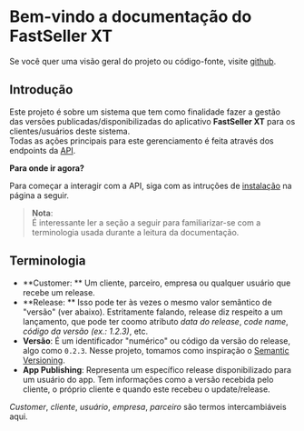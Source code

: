 Bem-vindo a documentação do FastSeller XT
=========================================

Se você quer uma visão geral do projeto ou código-fonte, visite [github](https://mkdocs.org).

Introdução
----------

Este projeto é sobre um sistema que tem como finalidade fazer a gestão das
versões publicadas/disponibilizadas do aplicativo **FastSeller XT** para os
clientes/usuários deste sistema.  
Todas as ações principais para este gerenciamento é feita através dos endpoints
da [API](/api).

**Para onde ir agora?**
  
Para começar a interagir com a API, siga com as intruções de
[instalação](/installation) na página a seguir.
 
 > **Nota**:  
 > É interessante ler a seção a seguir para familiarizar-se com a 
 terminologia usada durante a leitura da documentação.

Terminologia
------------
- **Customer: ** Um cliente, parceiro, empresa ou qualquer usuário que recebe um release.  
- **Release: ** Isso pode ter às vezes o mesmo valor semântico de "versão" (ver abaixo). Estritamente 
falando, release diz respeito a um lançamento, que pode ter coomo atributo *data do release*, 
*code name*, *código da versão (ex.: 1.2.3)*, etc.
- **Versão**: É um identificador "numérico" ou código da versão do release, algo como `0.2.3`. 
Nesse projeto, tomamos como inspiração o [Semantic Versioning](https://semver.org/).
- **App Publishing**: Representa um específico release disponibilizado
para um usuário do app.
Tem informações como a versão recebida pelo cliente, o próprio cliente e quando
este recebeu o update/release.

*Customer*, *cliente*, *usuário*, *empresa*, *parceiro* são termos intercambiáveis aqui.


